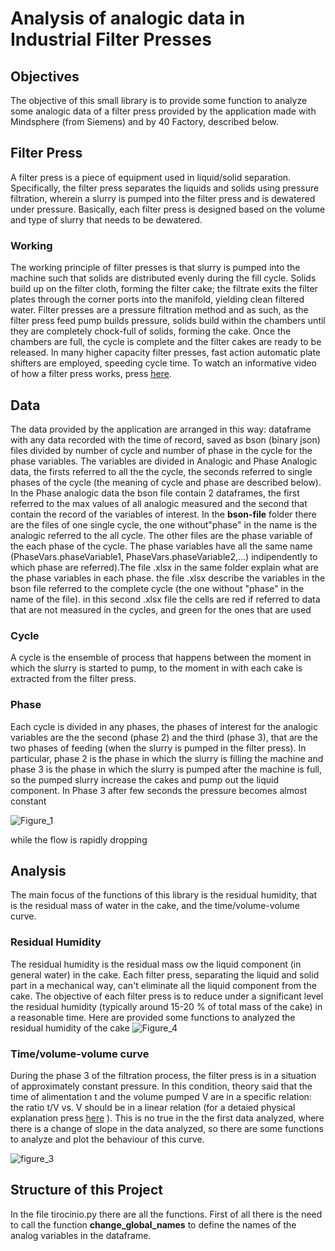 # Analysis of analogic data in Industrial Filter Presses
## Objectives
The objective of this small library is to provide some function to analyze some analogic data of a filter press provided by the application made with Mindsphere (from Siemens) and by 40 Factory, described below.
## Filter Press
A filter press is a piece of equipment used in liquid/solid separation. 
Specifically, the filter press separates the liquids and solids using pressure filtration, 
wherein a slurry is pumped into the filter press and is dewatered under pressure. 
Basically, each filter press is designed based on the volume and type of slurry that needs to be dewatered.
### Working
The working principle of filter presses is that slurry is pumped into the machine such that solids are distributed evenly during the fill cycle. 
Solids build up on the filter cloth, forming the filter cake; 
the filtrate exits the filter plates through the corner ports into the manifold, yielding clean filtered water.
Filter presses are a pressure filtration method and as such, as the filter press feed pump builds pressure, 
solids build within the chambers until they are completely chock-full of solids, forming the cake. 
Once the chambers are full, the cycle is complete and the filter cakes are ready to be released. 
In many higher capacity filter presses, fast action automatic plate shifters are employed, speeding cycle time.
To watch an informative video of how a filter press works, press [here](https://www.youtube.com/watch?v=UguqOosjrTc&ab_channel=Prolific3DTech).

## Data
The data provided by the application are  arranged in this way: dataframe with any data recorded with the time of record, saved as bson (binary json) files divided by number of cycle and number of phase in the cycle for the phase variables. The variables are divided in Analogic and Phase Analogic data, the firsts referred to all the the cycle, the seconds referred to single phases of the cycle (the meaning of cycle and phase are described below). In the Phase analogic data the bson file contain 2 dataframes, the first referred to the max values of all analogic measured and the second that contain the record of the variables of interest. In the **bson-file** folder there are the files of one single cycle, the one without"phase" in the name is the analogic referred to the all cycle. The other files are the phase variable of the each phase of the cycle. The phase variables have all the same name (PhaseVars.phaseVariable1, PhaseVars.phaseVariable2,...) indipendently to which phase are referred).The file .xlsx in the same folder explain what are the phase variables in each phase. the file .xlsx describe the variables in the bson file referred to the complete cycle (the one without "phase" in the name of the file). in this second .xlsx file the cells are red if referred to data that are not measured in the cycles, and green for the ones that are used
### Cycle
A cycle is the ensemble of process that happens between the moment in which the slurry is started to pump, to the moment in with each cake is extracted from the filter press.
### Phase
Each cycle is divided in any phases, the phases of interest for the analogic variables are the the second (phase 2) and the third (phase 3), that are the two phases of feeding (when the slurry is pumped in the filter press). In particular, phase 2 is the phase in which the slurry is filling the machine and phase 3 is the phase in which the slurry is pumped after the machine is full, so the pumped slurry increase the cakes and pump out the liquid component.  In Phase 3 after few seconds the pressure becomes almost constant 


![Figure_1](https://user-images.githubusercontent.com/48355728/162576060-57c991f9-d761-4f83-85aa-c32780a16325.png)



while the flow is rapidly dropping


## Analysis 
The main focus of the functions of this library is the residual humidity, that is the residual mass of water in the cake, and the time/volume-volume curve.
### Residual Humidity
The residual humidity is the residual mass ow the liquid component (in general water) in the cake. Each filter press, separating the liquid and solid part in a mechanical way, can't eliminate all the liquid component from the cake. The objective of each filter press is to reduce under a significant level the residual humidity
(typically around 15-20 % of total mass of the cake) in a reasonable time. Here are provided some functions to analyzed the residual humidity of the cake 
![Figure_4](https://user-images.githubusercontent.com/48355728/162576143-0a0576bd-e43c-4ed2-b1cc-3152643b5c91.png)

### Time/volume-volume curve
During the phase 3 of the filtration process, the filter press is in a situation of approximately constant pressure. In this condition, theory said that the time of alimentation t and the volume pumped V are in a specific relation: the ratio t/V vs. V should be in a linear relation (for a detaied physical explanation press [here](https://core.ac.uk/reader/48625383) ). This is no true in the the first data analyzed, where there is a change of slope in the data analyzed, so there are some 
functions to analyze and plot the behaviour of this curve.

![figure_3](https://user-images.githubusercontent.com/48355728/162017792-a0e6e50b-3e6e-44b2-ba3c-13dd6f6a794f.png)

## Structure of this Project

In the file tirocinio.py there are all the functions. First of all there is the need to call the function **change_global_names** to define the names of the analog variables in the dataframe.
